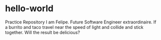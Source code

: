 # hello-world
Practice Repository
I am Felipe. Future Software Engineer extraordinaire.
If a burrito and taco travel near the speed of light and
collide and stick together. Will the result be delicious?
